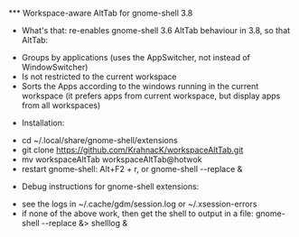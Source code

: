*** Workspace-aware AltTab for gnome-shell 3.8

* What's that:
re-enables gnome-shell 3.6 AltTab behaviour in 3.8, so that AltTab:
 - Groups by applications (uses the AppSwitcher, not instead of WindowSwitcher)
 - Is not restricted to the current workspace
 - Sorts the Apps according to the windows running in the current workspace (it prefers apps from current workspace, but display apps from all workspaces)

* Installation:
 - cd ~/.local/share/gnome-shell/extensions
 - git clone https://github.com/KrahnacK/workspaceAltTab.git
 - mv workspaceAltTab workspaceAltTab@hotwok
 - restart gnome-shell: Alt+F2 + r, or gnome-shell --replace & 

* Debug instructions for gnome-shell extensions: 
 - see the logs in ~/.cache/gdm/session.log or ~/.xsession-errors
 - if none of the above work, then get the shell to output in a file: gnome-shell --replace &> shelllog &

